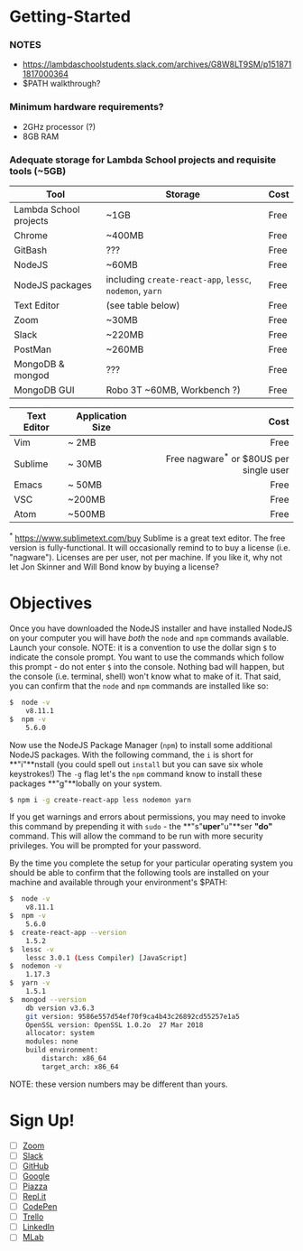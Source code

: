 # Getting-Started

### NOTES
- https://lambdaschoolstudents.slack.com/archives/G8W8LT9SM/p1518711817000364
- $PATH walkthrough?

### Minimum hardware requirements?
- 2GHz processor (?)
- 8GB RAM

### Adequate storage for Lambda School projects and requisite tools (~5GB)
| Tool | Storage | Cost |
|---|---|---|
| Lambda School projects | ~1GB | Free |
| Chrome | ~400MB | Free |
| GitBash | ??? | Free |
| NodeJS | ~60MB | Free |
| NodeJS packages | including `create-react-app`, `lessc`, `nodemon`, `yarn` | Free |
| Text Editor | (see table below) | Free |
| Zoom | ~30MB | Free |
| Slack | ~220MB | Free |
| PostMan | ~260MB | Free |
| MongoDB & mongod | ??? | Free |
| MongoDB GUI | Robo 3T ~60MB, Workbench ?) | Free |

| Text Editor | Application Size | Cost |
|---|---|--:|
| Vim | ~  2MB | Free |
| Sublime | ~ 30MB | Free nagware<sup>*</sup> or $80US per single user |
| Emacs | ~ 50MB | Free |
| VSC | ~200MB | Free |
| Atom | ~500MB | Free |

<sup>*</sup> https://www.sublimetext.com/buy Sublime is a great text editor. The free version is fully-functional. It will occasionally remind to to buy a license (i.e. "nagware"). Licenses are per user, not per machine. If you like it, why not let Jon Skinner and Will Bond know by buying a license?

# Objectives
Once you have downloaded the NodeJS installer and have installed NodeJS on your computer you will have _both_ the `node` and `npm` commands available. Launch your console. NOTE: it is a convention to use the dollar sign `$` to indicate the console prompt. You want to use the commands which follow this prompt - do not enter `$` into the console. Nothing bad will happen, but the console (i.e. terminal, shell) won't know what to make of it. That said, you can confirm that the `node` and `npm` commands are installed like so:

```bash
$  node -v
    v8.11.1
$  npm -v
    5.6.0
```

Now use the NodeJS Package Manager (`npm`) to install some additional NodeJS packages. With the following command, the `i` is short for **"i"**nstall (you could spell out `install` but you can save six whole keystrokes!) The `-g` flag let's the `npm` command know to install these packages **"g"**lobally on your system.

```bash
$ npm i -g create-react-app less nodemon yarn
```

If you get warnings and errors about permissions, you may need to invoke this command by prepending it with `sudo` - the **"s"**uper**"u"**ser **"do"** command. This will allow the command to be run with more security privileges. You will be prompted for your password.

By the time you complete the setup for your particular operating system you should be able to confirm that the following tools are installed on your machine and available through your environment's $PATH:

```bash
$  node -v
    v8.11.1
$  npm -v
    5.6.0
$  create-react-app --version
    1.5.2
$  lessc -v
    lessc 3.0.1 (Less Compiler) [JavaScript]
$  nodemon -v
    1.17.3
$  yarn -v
    1.5.1
$  mongod --version
    db version v3.6.3
    git version: 9586e557d54ef70f9ca4b43c26892cd55257e1a5
    OpenSSL version: OpenSSL 1.0.2o  27 Mar 2018
    allocator: system
    modules: none
    build environment:
        distarch: x86_64
        target_arch: x86_64
```

NOTE: these version numbers may be different than yours.

# Sign Up!
- [ ] [Zoom](https://www.zoom.us/signup)
- [ ] [Slack](https://slack.com/)
- [ ] [GitHub](https://www.github.com/)
- [ ] [Google](https://accounts.google.com/SignUp)
- [ ] [Piazza](https://piazza.com/signup)
- [ ] [Repl.it](https://repl.it/signup)
- [ ] [CodePen](https://codepen.io/)
- [ ] [Trello](https://trello.com/signup)
- [ ] [LinkedIn](https://www.linkedin.com)
- [ ] [MLab](https://mlab.com/signup/)

